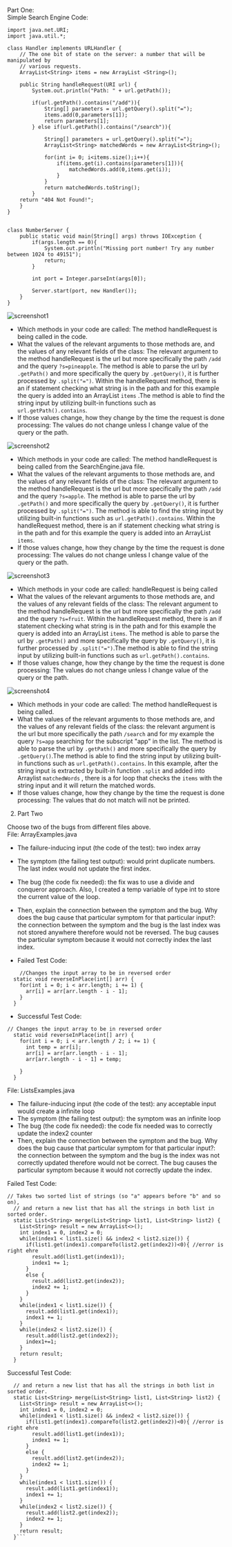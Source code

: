 Part One: <br/>
Simple Search Engine Code: 

```import java.io.IOException;
import java.net.URI;
import java.util.*; 

class Handler implements URLHandler {
    // The one bit of state on the server: a number that will be manipulated by
    // various requests.
    ArrayList<String> items = new ArrayList <String>(); 

    public String handleRequest(URI url) {
        System.out.println("Path: " + url.getPath());

        if(url.getPath().contains("/add")){ 
            String[] parameters = url.getQuery().split("=");
            items.add(0,parameters[1]);
            return parameters[1];
        } else if(url.getPath().contains("/search")){
            
            String[] parameters = url.getQuery().split("=");
            ArrayList<String> matchedWords = new ArrayList<String>(); 

            for(int i= 0; i<items.size();i++){
                if(items.get(i).contains(parameters[1])){
                    matchedWords.add(0,items.get(i));
                }
            } 
            return matchedWords.toString();    
        }
    return "404 Not Found!";
    }   
}


class NumberServer {
    public static void main(String[] args) throws IOException {
        if(args.length == 0){
            System.out.println("Missing port number! Try any number between 1024 to 49151");
            return;
        }

        int port = Integer.parseInt(args[0]);

        Server.start(port, new Handler());
    }
}
```

![screenshot1](/images/week-3-lab-report-image1.png)
- Which methods in your code are called: The method handleRequest is being called in the code. 
- What the values of the relevant arguments to those methods are, and the values of any relevant fields of the class: The relevant argument to the method handleRequest is the url but more specifically the path `/add` and the query `?s=pineapple`.  The method is able to parse the url by `.getPath()` and more specifically the query by `.getQuery()`, it is further processed by `.split("=")`. Within the handleRequest method, there is an if statement checking what string is in the path and for this example the query is added into an ArrayList `items` .The method is able to find the string input by utilizing built-in functions such as `url.getPath().contains`.
- If those values change, how they change by the time the request is done processing: The values do not change unless I change value of the query or the path. 

![screenshot2](/images/week-3-lab-report-image2.png)
- Which methods in your code are called: The method handleRequest is being called from the SearchEngine.java file.
- What the values of the relevant arguments to those methods are, and the values of any relevant fields of the class: The relevant argument to the method handleRequest is the url but more specifically the path `/add` and the query `?s=apple`. The method is able to parse the url by `.getPath()` and more specifically the query by `.getQuery()`, it is further processed by `.split("=")`. The method is able to find the string input by utilizing built-in functions such as `url.getPath().contains`. Within the handleRequest method, there is an if statement checking what string is in the path and for this example the query is added into an ArrayList `items`. 
- If those values change, how they change by the time the request is done processing: The values do not change unless I change value of the query or the path. 

![screenshot3](images/week-3-lab-report-image3.png)
- Which methods in your code are called: handleRequest is being called 
- What the values of the relevant arguments to those methods are, and the values of any relevant fields of the class: The relevant argument to the method handleRequest is the url but more specifically the path `/add` and the query `?s=fruit`. Within the handleRequest method, there is an if statement checking what string is in the path and for this example the query is added into an ArrayList `items`. The method is able to parse the url by `.getPath()` and more specifically the query by `.getQuery()`, it is further processed by `.split("=")`.The method is able to find the string input by utilizing built-in functions such as `url.getPath().contains`.   
- If those values change, how they change by the time the request is done processing: The values do not change unless I change value of the query or the path. 

![screenshot4](images/week-3-lab-report-image4.png)
- Which methods in your code are called: The method handleRequest is being called. 
- What the values of the relevant arguments to those methods are, and the values of any relevant fields of the class: the relevant argument is the url but more specifically the path `/search` and for my example the query `?s=app` searching for the subscript "app" in the list. The method is able to parse the url by `.getPath()` and more specifically the query by `.getQuery()`.The method is able to find the string input by utilizing built-in functions such as `url.getPath().contains`. In this example, after the string input is extracted by built-in function `.split` and added into Arraylist `matchedWords` , there is a for loop that checks the `items` with the string input and it will return the matched words. 
- If those values change, how they change by the time the request is done processing: The values that do not match will not be printed. 

2. Part Two 

Choose two of the bugs from different files above. <br/>
File: ArrayExamples.java <br/>
- The failure-inducing input (the code of the test): two index array <br/>
- The symptom (the failing test output): would print duplicate numbers. The last index would not update the first index. <br/>
- The bug (the code fix needed): the fix was to use a divide and conqueror approach. Also, I created a temp variable of type int to store the current value of the loop. <br/> 
- Then, explain the connection between the symptom and the bug. Why does the bug cause that particular symptom for that particular input?: the connection between the symptom and the bug is the last index was not stored anywhere therefore would not be reversed. The bug causes the particular symptom because it would not correctly index the last index. <br/>

- Failed Test Code: 
```
    //Changes the input array to be in reversed order
  static void reverseInPlace(int[] arr) {
    for(int i = 0; i < arr.length; i += 1) {
      arr[i] = arr[arr.length - i - 1];
    }
  }
  ```

- Successful Test Code: 
```
// Changes the input array to be in reversed order
  static void reverseInPlace(int[] arr) {
    for(int i = 0; i < arr.length / 2; i += 1) {
      int temp = arr[i];
      arr[i] = arr[arr.length - i - 1];
      arr[arr.length - i - 1] = temp; 

    }
  }
  ```
File: ListsExamples.java
- The failure-inducing input (the code of the test): any acceptable input would create a infinite loop <br/>
- The symptom (the failing test output): the symptom was an infinite loop <br/>
- The bug (the code fix needed): the code fix needed was to correctly update the index2 counter <br/> 
- Then, explain the connection between the symptom and the bug. Why does the bug cause that particular symptom for that particular input?: the connection between the symptom and the bug is the index was not correctly updated therefore would not be correct. The bug causes the particular symptom because it would not correctly update the index. <br/>

Failed Test Code: 
```
// Takes two sorted list of strings (so "a" appears before "b" and so on),
  // and return a new list that has all the strings in both list in sorted order.
  static List<String> merge(List<String> list1, List<String> list2) {
    List<String> result = new ArrayList<>();
    int index1 = 0, index2 = 0;
    while(index1 < list1.size() && index2 < list2.size()) {
      if(list1.get(index1).compareTo(list2.get(index2))<0){ //error is right ehre 
        result.add(list1.get(index1));
        index1 += 1;
      }
      else {
        result.add(list2.get(index2));
        index2 += 1;
      }
    }
    while(index1 < list1.size()) {
      result.add(list1.get(index1));
      index1 += 1;
    }
    while(index2 < list2.size()) {
      result.add(list2.get(index2));
      index1+=1;
    }
    return result;
  }

```

Successful Test Code:

```// Takes two sorted list of strings (so "a" appears before "b" and so on),
  // and return a new list that has all the strings in both list in sorted order.
  static List<String> merge(List<String> list1, List<String> list2) {
    List<String> result = new ArrayList<>();
    int index1 = 0, index2 = 0;
    while(index1 < list1.size() && index2 < list2.size()) {
      if(list1.get(index1).compareTo(list2.get(index2))<0){ //error is right ehre 
        result.add(list1.get(index1));
        index1 += 1;
      }
      else {
        result.add(list2.get(index2));
        index2 += 1;
      }
    }
    while(index1 < list1.size()) {
      result.add(list1.get(index1));
      index1 += 1;
    }
    while(index2 < list2.size()) {
      result.add(list2.get(index2));
      index2 += 1;
    }
    return result;
  }```
